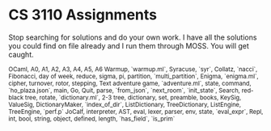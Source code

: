 # CS 3110 Assignments

Stop searching for solutions and do your own work. I have all the solutions you
could find on file already and I run them through MOSS. You will get caught.

<small>
OCaml, A0, A1, A2, A3, A4, A5, A6
Warmup, `warmup.ml`, Syracuse, `syr`, Collatz, `nacci`, Fibonacci, day of week, reduce, sigma, pi, partition, `multi_partition`, 
Enigma, `enigma.ml`, cipher, turnover, rotor, stepping,
Text adventure game, `adventure.ml`, state, command, `ho_plaza.json`, main, Go, Quit, parse, `from_json`, `next_room`, `init_state`, 
Search, red-black tree, rotate, `dictionary.ml`, 2-3 tree, dictionary, set, preamble, books, KeySig, ValueSig, DictionaryMaker, `index_of_dir`, ListDictionary, TreeDictionary, ListEngine, TreeEngine, `perf.p`
JoCalf, interpreter, AST, eval, lexer, parser, env, state, `eval_expr`, Repl, int, bool, string, object, defined, length, `has_field`, `is_prim`
</small>
